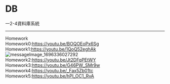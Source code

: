 # DB
一2-4資料庫系統
***
Homework  
Homework0:https://youtu.be/BOQOEoPx6Sg  
Homework1:https://youtu.be/1QoQ52eghAk
![messageImage_1696336027292](https://github.com/willchiou1012/DB/assets/113057094/7614d07e-5db5-40be-9310-97772d03b149)  
Homework2:https://youtu.be/Jt2DFqPEtWY  
Homework3:https://youtu.be/G46PW_SMr9w  
Homework4:https://youtu.be/_Fax5Zb01tc  
Homework5:https://youtu.be/hPI_OC1_RvA

